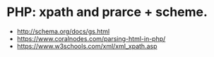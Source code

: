 # PHP: xpath and prarce + scheme.

- http://schema.org/docs/gs.html
- https://www.coralnodes.com/parsing-html-in-php/
- https://www.w3schools.com/xml/xml_xpath.asp